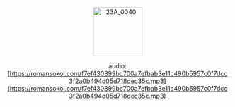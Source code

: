 
<div align="center">
<a href="https://romansokol.com" title="roman"><img src="https://romansokol.com/My project.png" height="111" alt="23A_0040"></a>
 

audio: [https://romansokol.com/f7ef430899bc700a7efbab3e11c490b5957c0f7dcc3f2a0b494d05d718dec35c.mp3](https://romansokol.com/f7ef430899bc700a7efbab3e11c490b5957c0f7dcc3f2a0b494d05d718dec35c.mp3)

 </div>
 
 

